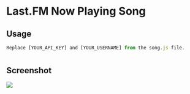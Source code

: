 # Last.FM Now Playing Song

## Usage

```js
Replace [YOUR_API_KEY] and [YOUR_USERNAME] from the song.js file.
```
#
## Screenshot
![](https://www.ferixinder.com/img/7iWN8zpwXU9HDUF68.png)
